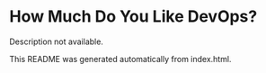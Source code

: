 # How Much Do You Like DevOps?

Description not available.

This README was generated automatically from index.html.